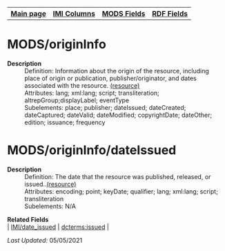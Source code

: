 <!DOCTYPE html>
<html>

<body>
<table style="width:100%">
  <tr>
    <th><a href="index.md">Main page</a></th>
	<th><a href="IMI.md">IMI Columns</a></th>
    <th><a href="MODS.md">MODS Fields</a></th>
    <th><a href="RDF.md">RDF Fields</a></th>
  </tr>
</table>



<h1>MODS/originInfo</h1>
<dl>
  <dt><b>Description</b></dt>
  <dd>Definition: Information about the origin of the resource, including place of origin or publication, publisher/originator, and dates associated with the resource. <a href="https://www.loc.gov/standards/mods/userguide/origininfo.html"> (resource)</a></dd>
  <dd>Attributes:  lang; xml:lang; script; transliteration; altrepGroup;displayLabel; eventType</dd>
  <dd>Subelements:  place; publisher; dateIssued; dateCreated; dateCaptured; dateValid; dateModified; copyrightDate; dateOther; edition; issuance; frequency</dd>
</dl>
<h1>MODS/originInfo/dateIssued</h1>
<dl>
  <dt><b>Description</b></dt>
  <dd>Definition: The date that the resource was published, released, or issued..<a href="www.loc.gov/standards/mods/userguide/origininfo.html#dateissued">(resource)</a> </dd>
  <dd>Attributes: encoding; point; keyDate; qualifier; lang; xml:lang; script; transliteration  </dd>
  <dd>Subelements: N/A </dd>
</dl>
<dl>
	<dt><b>Related Fields</b></dt>
		| <a href="date_issued.md">IMI/date_issued</a> | <a href="rdf.dcterms.issued.md">dcterms:issued</a> |
</dl>
<p><i>Last Updated: </i>05/05/2021</p>
</body>
</html>